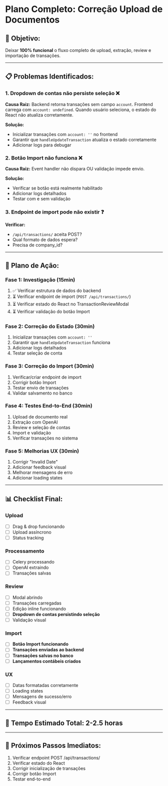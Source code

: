 # Plano Completo: Correção Upload de Documentos

## 🎯 Objetivo:
Deixar **100% funcional** o fluxo completo de upload, extração, review e importação de transações.

---

## 📋 Problemas Identificados:

### 1. Dropdown de contas não persiste seleção ❌
**Causa Raiz:** Backend retorna transações sem campo `account`. Frontend carrega com `account: undefined`. Quando usuário seleciona, o estado do React não atualiza corretamente.

**Solução:**
- Inicializar transações com `account: ''` no frontend
- Garantir que `handleUpdateTransaction` atualiza o estado corretamente
- Adicionar logs para debugar

### 2. Botão Import não funciona ❌
**Causa Raiz:** Event handler não dispara OU validação impede envio.

**Solução:**
- Verificar se botão está realmente habilitado
- Adicionar logs detalhados
- Testar com e sem validação

### 3. Endpoint de import pode não existir ❓
**Verificar:**
- `/api/transactions/` aceita POST?
- Qual formato de dados espera?
- Precisa de company_id?

---

## 🔧 Plano de Ação:

### Fase 1: Investigação (15min)
1. ✅ Verificar estrutura de dados do backend
2. ⏳ Verificar endpoint de import (`POST /api/transactions/`)
3. ⏳ Verificar estado do React no TransactionReviewModal
4. ⏳ Verificar validação do botão Import

### Fase 2: Correção do Estado (30min)
1. Inicializar transações com `account: ''`
2. Garantir que `handleUpdateTransaction` funciona
3. Adicionar logs detalhados
4. Testar seleção de conta

### Fase 3: Correção do Import (30min)
1. Verificar/criar endpoint de import
2. Corrigir botão Import
3. Testar envio de transações
4. Validar salvamento no banco

### Fase 4: Testes End-to-End (30min)
1. Upload de documento real
2. Extração com OpenAI
3. Review e seleção de contas
4. Import e validação
5. Verificar transações no sistema

### Fase 5: Melhorias UX (30min)
1. Corrigir "Invalid Date"
2. Adicionar feedback visual
3. Melhorar mensagens de erro
4. Adicionar loading states

---

## 📊 Checklist Final:

### Upload
- [ ] Drag & drop funcionando
- [ ] Upload assíncrono
- [ ] Status tracking

### Processamento
- [ ] Celery processando
- [ ] OpenAI extraindo
- [ ] Transações salvas

### Review
- [ ] Modal abrindo
- [ ] Transações carregadas
- [ ] Edição inline funcionando
- [ ] **Dropdown de contas persistindo seleção**
- [ ] Validação visual

### Import
- [ ] **Botão Import funcionando**
- [ ] **Transações enviadas ao backend**
- [ ] **Transações salvas no banco**
- [ ] **Lançamentos contábeis criados**

### UX
- [ ] Datas formatadas corretamente
- [ ] Loading states
- [ ] Mensagens de sucesso/erro
- [ ] Feedback visual

---

## 🚀 Tempo Estimado Total: 2-2.5 horas

---

## 📝 Próximos Passos Imediatos:

1. Verificar endpoint POST /api/transactions/
2. Verificar estado do React
3. Corrigir inicialização de transações
4. Corrigir botão Import
5. Testar end-to-end

